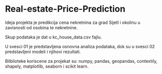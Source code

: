 # Real-estate-Price-Prediction

Ideja projekta je predikcija cena nekretnina za grad Sijetl i okolinu u zavisnosti od osobina te nekretnine.

Skup podataka je dat u kc_house_data.csv fajlu. 

U svesci 01 je predstavljena osnovna analiza podataka, dok su u svesci 02 predstavljeni modeli i njihovi rezultati.

Bilblioteke koriscene za projekat su: numpy, pandas, geopandas, contextily, shapely, matplotlib, seaborn i scikit learn.
